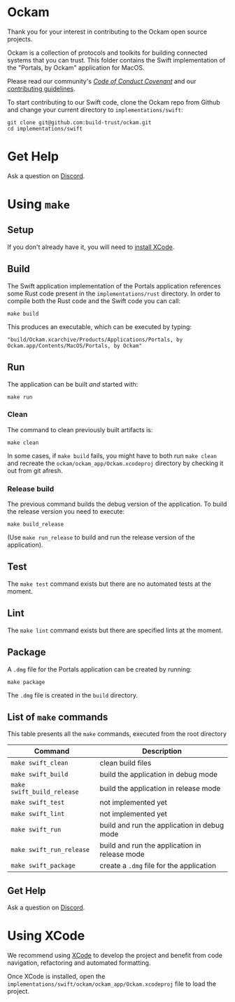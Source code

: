 # Ockam

Thank you for your interest in contributing to the Ockam open source projects.

Ockam is a collection of protocols and toolkits for building connected systems that you can trust.
This folder contains the Swift implementation of the "Portals, by Ockam" application for MacOS.

Please read our community's [*Code of Conduct Covenant*][conduct] and our [contributing guidelines][contributing].

To start contributing to our Swift code, clone the Ockam repo from Github and change your current directory
to `implementations/swift`:

```
git clone git@github.com:build-trust/ockam.git
cd implementations/swift
```

# Get Help

Ask a question on [Discord](https://discord.ockam.io).

# Using `make`

## Setup

If you don't already have it, you will need to [install XCode](https://developer.apple.com/xcode).

## Build

The Swift application implementation of the Portals application references some Rust code present in the `implementations/rust` directory.
In order to compile both the Rust code and the Swift code you can call:

```
make build
```

This produces an executable, which can be executed by typing:
```
"build/Ockam.xcarchive/Products/Applications/Portals, by Ockam.app/Contents/MacOS/Portals, by Ockam"
```

## Run

The application can be built _and_ started with:
```
make run
```

### Clean

The command to clean previously built artifacts is:
```
make clean
```

In some cases, if `make build` fails, you might have to both run `make clean` and recreate the `ockam/ockam_app/Ockam.xcodeproj`
directory by checking it out from git afresh.

### Release build

The previous command builds the debug version of the application. To build the release version you need to execute:
```
make build_release
```

(Use `make run_release` to build and run the release version of the application).

## Test

The `make test` command exists but there are no automated tests at the moment.

## Lint

The `make lint` command exists but there are specified lints at the moment.

## Package

A `.dmg` file for the Portals application can be created by running:
```
make package
```

The `.dmg` file is created in the `build` directory.

## List of `make` commands

This table presents all the `make` commands, executed from the root directory

 Command                       | Description
 ------                        | -----------
 `make swift_clean`            | clean build files
 `make swift_build`            | build the application in debug mode
 `make swift_build_release`    | build the application in release mode
 `make swift_test`             | not implemented yet
 `make swift_lint`             | not implemented yet
 `make swift_run`              | build and run the application in debug mode
 `make swift_run_release`      | build and run the application in release mode
 `make swift_package`          | create a `.dmg` file for the application

## Get Help

Ask a question on [Discord](https://discord.ockam.io).

# Using XCode

We recommend using [XCode](https://developer.apple.com/xcode) to develop the project
and benefit from code navigation, refactoring and automated formatting.

Once XCode is installed, open the `implementations/swift/ockam/ockam_app/Ockam.xcodeproj` file to load the project.

[conduct]: https://github.com/build-trust/.github/blob/main/CODE_OF_CONDUCT.md
[contributing]: https://github.com/build-trust/.github/blob/main/CONTRIBUTING.md
